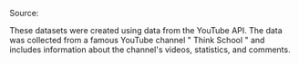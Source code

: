 Source:

These datasets were created using data from the YouTube API. The data was collected from a famous YouTube channel " Think School " and includes information about the channel's videos, statistics, and comments.

